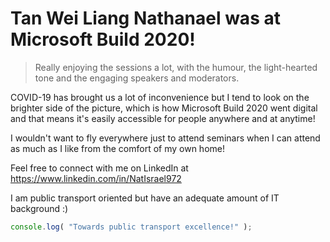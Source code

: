 # Tan Wei Liang Nathanael was at Microsoft Build 2020!

> Really enjoying the sessions a lot, with the humour, the light-hearted tone and the engaging speakers and moderators.

COVID-19 has brought us a lot of inconvenience but I tend to look on the brighter side of the picture, which is how Microsoft Build 2020 went digital and that means it's easily accessible for people anywhere and at anytime!

I wouldn't want to fly everywhere just to attend seminars when I can attend as much as I like from the comfort of my own home!

Feel free to connect with me on LinkedIn at https://www.linkedin.com/in/NatIsrael972

I am public transport oriented but have an adequate amount of IT background :)

```js
console.log( "Towards public transport excellence!" );
```
